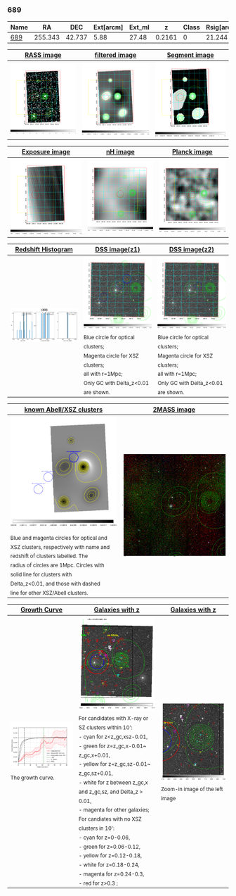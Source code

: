 <div STYLE="page-break-after: always;"></div>

### 689

|Name          |RA          |DEC      | Ext[arcm] | Ext_ml | z    | Class| Rsig[arcmin] | CRsig[c/s] | CR500[c/s] | R500[Mpc] |L500[erg/s]|F500[erg/s/cm^2]| M500[Msun]|Tx[keV]|beta|GC(XSZ,Delta_z<0.01)| GC(OPT,Delta_z<0.01)|GC|alias|
|--------------|------------|------------|---|---|-----------|--------|------|------|----|----|----|----|----|----|----|----|----|----|---|
|[689](script/689.md)     | 255.343       | 42.737       | 5.88    | 27.48   | 0.2161 | 0   | 21.244 |0.125 |0.111 |1.050 |3.053e+44 |2.233e-12 |4.085e+14 |5.472 |0.405 |-, |-, |-, |t303|

|[RASS image](../image/689/689_img.pdf)|[filtered image](../image/689/689_fil.pdf)|[Segment image](../image/689/689_seg.pdf)|
|-------------------|--------------------|-------------------|
| <img src="../image/689/689_img.png" width="300">  | <img src="../image/689/689_fil.png" width="300">   | <img src="../image/689/689_seg.png" width="300">  |

|[Exposure image](../image/689/689_mex.pdf)| [nH image](../image/689/689_nh.pdf)| [Planck image](../image/689/689_p.pdf)|
|-------------------|--------------------|-------------------|
|<img src="../image/689/689_mex.png" width="300">   | <img src="../image/689/689_nh.png" width="300">    | <img src="../image/689/689_p.png" width="300"> |

|[Redshift Histogram](../image/689/689_zg.pdf) | [DSS image(z1)](../image/689/689_dss_z1.pdf)      |  [DSS image(z2)](../image/689/689_dss_z2.pdf)    |
|-------------------|--------------------|-------------------|
|<img src="../image/689/689_zg.png" width="300"> |<img src="../image/689/689_dss_z1.png" width="300"> <sub><br>Blue circle for optical clusters; <br>Magenta circle for XSZ clusters; <br>all with r=1Mpc; <br>Only GC with Delta_z<0.01 are shown. </sub>| <img src="../image/689/689_dss_z2.png" width="300"><sub><br>Blue circle for optical clusters; <br>Magenta circle for XSZ clusters; <br>all with r=1Mpc; <br>Only GC with Delta_z<0.01 are shown. </sub> |

|[known Abell/XSZ clusters](../image/689/689_m.pdf) | [2MASS image](../image/689/689_2mass.pdf)      |
|-------------------|-------------------|
|<img src=../image/689/689_m.png width="300"> <sub><br>Blue and magenta circles for optical and <br>XSZ clusters, respectively with name and <br>redshift of clusters labelled. The <br>radius of circles are 1Mpc. Circles with <br>solid line for clusters with <br>Delta_z<0.01, and those with dashed <br>line for other XSZ/Abell clusters.        </sub>|<img src="../image/689/689_2mass.png" width="300">  |

|[Growth Curve](../image/689/689_gca_all.png) |[Galaxies with z](../image/689/689_opt_ned.pdf) |[Galaxies with z](../image/689/689_opt_ned_zoom.pdf) |
|-------------------|-------------------|-------------------|
| <img src="../image/689/689_gca_all.png" width="300"> <sub><br>The growth curve.</sub>| <img src=../image/689/689_opt_ned.png width="300"> <br><sub> For candidates with X-ray or SZ clusters within 10': <br> - cyan for z<z_gc,xsz-0.01, <br> - green for z=z_gc,x-0.01~ z_gc,x+0.01, <br> - yellow for z=z_gc,sz-0.01~ z_gc,sz+0.01, <br> - white for z between z_gc,x and z_gc,sz, and Delta_z > 0.01, <br> - magenta for other galaxies; <br>For candiates with no XSZ clusters in 10': <br> - cyan for z=0-0.06, <br> - green for z=0.06-0.12, <br> - yellow for z=0.12-0.18, <br> - white for z=0.18-0.24, <br> - magenta for z=0.24-0.3, <br> - red for z>0.3 ;  </sub>|<img src=../image/689/689_opt_ned_zoom.png width="300">  <br><sub> Zoom-in image of the left image</sub>|




